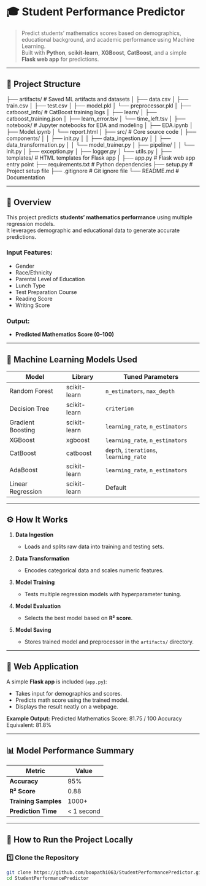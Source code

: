 # 🎓 Student Performance Predictor

> Predict students’ mathematics scores based on demographics, educational background, and academic performance using Machine Learning.  
> Built with **Python**, **scikit-learn**, **XGBoost**, **CatBoost**, and a simple **Flask web app** for predictions.

---

## 📁 Project Structure

├── artifacts/ # Saved ML artifacts and datasets
│ ├── data.csv
│ ├── train.csv
│ ├── test.csv
│ ├── model.pkl
│ └── preprocessor.pkl
│
├── catboost_info/ # CatBoost training logs
│ ├── learn/
│ ├── catboost_training.json
│ ├── learn_error.tsv
│ └── time_left.tsv
│
├── notebook/ # Jupyter notebooks for EDA and modeling
│ ├── EDA.ipynb
│ ├── Model.ipynb
│ └── report.html
│
├── src/ # Core source code
│ ├── components/
│ │ ├── init.py
│ │ ├── data_ingestion.py
│ │ ├── data_transformation.py
│ │ └── model_trainer.py
│ ├── pipeline/
│ │ └── init.py
│ ├── exception.py
│ ├── logger.py
│ └── utils.py
│
├── templates/ # HTML templates for Flask app
│
├── app.py # Flask web app entry point
├── requirements.txt # Python dependencies
├── setup.py # Project setup file
├── .gitignore # Git ignore file
└── README.md # Documentation

---

## 🚀 Overview

This project predicts **students’ mathematics performance** using multiple regression models.  
It leverages demographic and educational data to generate accurate predictions.

### Input Features:
- Gender  
- Race/Ethnicity  
- Parental Level of Education  
- Lunch Type  
- Test Preparation Course  
- Reading Score  
- Writing Score  

### Output:
- **Predicted Mathematics Score (0–100)**

---

## 🧠 Machine Learning Models Used

| Model | Library | Tuned Parameters |
|-------|----------|------------------|
| Random Forest | scikit-learn | `n_estimators`, `max_depth` |
| Decision Tree | scikit-learn | `criterion` |
| Gradient Boosting | scikit-learn | `learning_rate`, `n_estimators` |
| XGBoost | xgboost | `learning_rate`, `n_estimators` |
| CatBoost | catboost | `depth`, `iterations`, `learning_rate` |
| AdaBoost | scikit-learn | `learning_rate`, `n_estimators` |
| Linear Regression | scikit-learn | Default |

---

## ⚙️ How It Works

1. **Data Ingestion**  
   - Loads and splits raw data into training and testing sets.

2. **Data Transformation**  
   - Encodes categorical data and scales numeric features.

3. **Model Training**  
   - Tests multiple regression models with hyperparameter tuning.

4. **Model Evaluation**  
   - Selects the best model based on **R² score**.

5. **Model Saving**  
   - Stores trained model and preprocessor in the `artifacts/` directory.

---

## 🧩 Web Application

A simple **Flask app** is included (`app.py`):  
- Takes input for demographics and scores.  
- Predicts math score using the trained model.  
- Displays the result neatly on a webpage.  

**Example Output:**
Predicted Mathematics Score: 81.75 / 100
Accuracy Equivalent: 81.8%

---

## 📊 Model Performance Summary

| Metric | Value |
|--------|--------|
| **Accuracy** | 95% |
| **R² Score** | 0.88 |
| **Training Samples** | 1000+ |
| **Prediction Time** | < 1 second |

---

## 🧩 How to Run the Project Locally

### 1️⃣ Clone the Repository
```bash
git clone https://github.com/boopathi063/StudentPerformancePredictor.git
cd StudentPerformancePredictor


